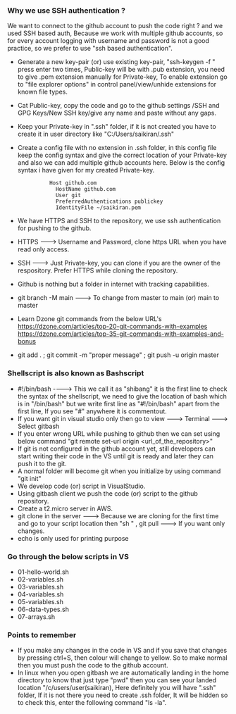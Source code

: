 ### Why we use SSH authentication ?
We want to connect to the github account to push the code right ? and we used SSH based auth, Because we work with multiple github accounts, so for every account logging with username and password is not a good practice, so we prefer to use "ssh based authentication".
- Generate a new key-pair (or) use existing key-pair, "ssh-keygen -f <file-name>" press enter two times,
  Public-key will be with .pub extension, you need to give .pem extension manually for Private-key, To enable
  extension go to "file explorer options" in control panel/view/unhide extensions for known file types.
- Cat Public-key, copy the code and go to the github settings /SSH and GPG Keys/New SSH key/give any name and
  paste without any gaps.
- Keep your Private-key in ".ssh" folder, if it is not created you have to create it in user directory like
  "C:/Users/saikiran/.ssh"
- Create a config file with no extension in .ssh folder, in this config file keep the config syntax and give
  the correct location of your Private-key and also we can add multiple github accounts here. Below is the
  config syntax i have given for my created Private-key.
  
                Host github.com
                  HostName github.com
                  User git
                  PreferredAuthentications publickey
                  IdentityFile ~/saikiran.pem
  
- We have HTTPS and SSH to the repository, we use ssh authentication for pushing to the github.
- HTTPS ---> Username and Password, clone https URL when you have read only access.
- SSH ---> Just Private-key, you can clone if you are the owner of the respository. Prefer HTTPS while cloning
  the repository.
- Github is nothing but a folder in internet with tracking capabilities.
- git branch -M main ---> To change from master to main (or) main to master
- Learn Dzone git commands from the below URL's
   https://dzone.com/articles/top-20-git-commands-with-examples
   https://dzone.com/articles/top-35-git-commands-with-examples-and-bonus
- git add . ; git commit -m "proper message" ; git push -u origin master

### Shellscript is also known as Bashscript
- #!/bin/bash ----> This we call it as "shibang" it is the first line to check the syntax of the shellscript,
  we need to give the location of bash which is in "/bin/bash" but we write first line as "#!/bin/bash" apart
  from the first line, If you see "#" anywhere it is commentout.
- If you want git in visual studio only then go to view ---> Terminal ---> Select gitbash
- If you enter wrong URL while pushing to github then we can set using below command
  "git remote set-url origin <url_of_the_repository>"
- If git is not configured in the github account yet, still developers can start writing their code in the VS
  until git is ready and later they can push it to the git.
- A normal folder will become git when you initialize by using command "git init"
- We develop code (or) script in VisualStudio.
- Using gitbash client we push the code (or) script to the github repository.
- Create a t2.micro server in AWS.
- git clone <URL> in the server ---> Because we are cloning for the first time and go to your script location
  then "sh <script-name>" , git pull ---> If you want only changes.
- echo is only used for printing purpose

### Go through the below scripts in VS
- 01-hello-world.sh
- 02-variables.sh
- 03-variables.sh
- 04-variables.sh
- 05-variables.sh
- 06-data-types.sh
- 07-arrays.sh

### Points to remember
- If you make any changes in the code in VS and if you save that changes by pressing ctrl+S, then colour will
  change to yellow. So to make normal then you must push the code to the github account.
- In linux when you open gitbash we are automatically landing in the home directory to know that just type
  "pwd" then you can see your landed location "/c/users/user(saikiran), Here definitely you will have ".ssh"
  folder, If it is not there you need to create .ssh folder, It will be hidden so to check this, enter the
  following command "ls -la".
